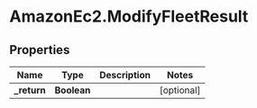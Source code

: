 # AmazonEc2.ModifyFleetResult

## Properties

Name | Type | Description | Notes
------------ | ------------- | ------------- | -------------
**_return** | **Boolean** |  | [optional] 


